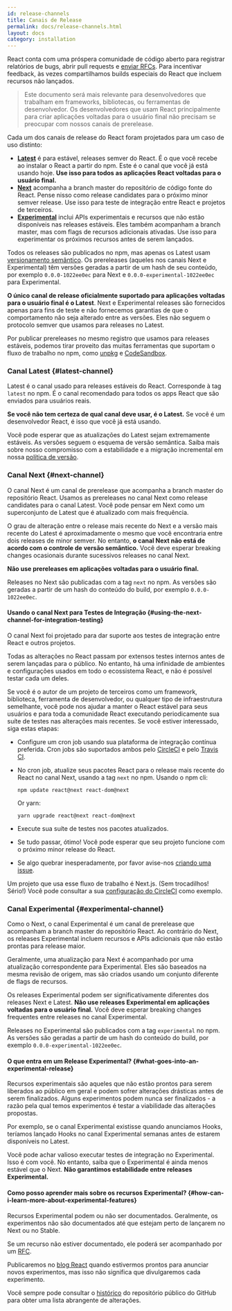 ```yaml
---
id: release-channels
title: Canais de Release
permalink: docs/release-channels.html
layout: docs
category: installation
---
```


React conta com uma próspera comunidade de código aberto para registrar relatórios de bugs, abrir pull requests e [enviar RFCs](https://github.com/reactjs/rfcs). Para incentivar feedback, às vezes compartilhamos builds especiais do React que incluem recursos não lançados.

> Este documento será mais relevante para desenvolvedores que trabalham em frameworks, bibliotecas, ou ferramentas de desenvolvedor. Os desenvolvedores que usam React principalmente para criar aplicações voltadas para o usuário final não precisam se preocupar com nossos canais de prerelease.

Cada um dos canais de release do React foram projetados para um caso de uso distinto:

- [**Latest**](#latest-channel) é para estável, releases semver do React. É o que você recebe ao instalar o React a partir do npm. Este é o canal que você já está usando hoje. **Use isso para todos as aplicações React voltadas para o usuário final.**
- [**Next**](#next-channel) acompanha a branch master do repositório de código fonte do React. Pense nisso como release candidates para o próximo minor semver release. Use isso para teste de integração entre React e projetos de terceiros.
- [**Experimental**](#experimental-channel) inclui APIs experimentais e recursos que não estão disponíveis nas releases estáveis. Eles também acompanham a branch master, mas com flags de recursos adicionais ativadas. Use isso para experimentar os próximos recursos antes de serem lançados.

Todos os releases são publicados no npm, mas apenas os Latest usam [versionamento semântico](/docs/faq-versioning.html). Os prereleases (aqueles nos canais Next e Experimental) têm versões geradas a partir de um hash de seu conteúdo, por exemplo `0.0.0-1022ee0ec` para Next e `0.0.0-experimental-1022ee0ec` para Experimental.

**O único canal de release oficialmente suportado para aplicações voltadas para o usuário final é o Latest**. Next e Experimental releases são fornecidos apenas para fins de teste e não fornecemos garantias de que o comportamento não seja alterado entre as versões. Eles não seguem o protocolo semver que usamos para releases no Latest.

Por publicar prereleases no mesmo registro que usamos para releases estáveis, podemos tirar proveito das muitas ferramentas que suportam o fluxo de trabalho no npm, como [unpkg](https://unpkg.com) e [CodeSandbox](https://codesandbox.io).

### Canal Latest {#latest-channel}

Latest é o canal usado para releases estáveis do React. Corresponde à tag `latest` no npm. É o canal recomendado para todos os apps React que são enviados para usuários reais.

**Se você não tem certeza de qual canal deve usar, é o Latest.** Se você é um desenvolvedor React, é isso que você já está usando.

Você pode esperar que as atualizações do Latest sejam extremamente estáveis. As versões seguem o esquema de versão semântica. Saiba mais sobre nosso compromisso com a estabilidade e a migração incremental em nossa [política de versão](/docs/faq-versioning.html).

### Canal Next {#next-channel}

O canal Next é um canal de prerelease que acompanha a branch master do repositório React. Usamos as prereleases no canal Next como release candidates para o canal Latest. Você pode pensar em Next como um superconjunto de Latest que é atualizado com mais frequência.

O grau de alteração entre o release mais recente do Next e a versão mais recente do Latest é aproximadamente o mesmo que você encontraria entre dois releases de minor semver. No entanto, **o canal Next não está de acordo com o controle de versão semântico.** Você deve esperar breaking changes ocasionais durante sucessivos releases no canal Next.

**Não use prereleases em aplicações voltadas para o usuário final.**

Releases no Next são publicadas com a tag `next` no npm. As versões são geradas a partir de um hash do conteúdo do build, por exemplo `0.0.0-1022ee0ec`.

#### Usando o canal Next para Testes de Integração {#using-the-next-channel-for-integration-testing}

O canal Next foi projetado para dar suporte aos testes de integração entre React e outros projetos.

Todas as alterações no React passam por extensos testes internos antes de serem lançadas para o público. No entanto, há uma infinidade de ambientes e configurações usados em todo o ecossistema React, e não é possível testar cada um deles.

Se você é o autor de um projeto de terceiros como um framework, biblioteca, ferramenta de desenvolvedor, ou qualquer tipo de infraestrutura semelhante, você pode nos ajudar a manter o React estável para seus usuários e para toda a comunidade React executando periodicamente sua suíte de testes nas alterações mais recentes. Se você estiver interessado, siga estas etapas:

- Configure um cron job usando sua plataforma de integração contínua preferida. Cron jobs são suportados ambos pelo [CircleCI](https://circleci.com/docs/2.0/triggers/#scheduled-builds) e pelo [Travis CI](https://docs.travis-ci.com/user/cron-jobs/).
- No cron job, atualize seus pacotes React para o release mais recente do React no canal Next, usando a tag `next` no npm. Usando o npm cli:

  ```
  npm update react@next react-dom@next
  ```

  Or yarn:

  ```
  yarn upgrade react@next react-dom@next
  ```
- Execute sua suíte de testes nos pacotes atualizados.
- Se tudo passar, ótimo! Você pode esperar que seu projeto funcione com o próximo minor release do React.
- Se algo quebrar inesperadamente, por favor avise-nos [criando uma issue](https://github.com/facebook/react/issues).

Um projeto que usa esse fluxo de trabalho é Next.js. (Sem trocadilhos! Sério!) Você pode consultar a sua [configuração do CircleCI](https://github.com/zeit/next.js/blob/c0a1c0f93966fe33edd93fb53e5fafb0dcd80a9e/.circleci/config.yml) como exemplo.

### Canal Experimental {#experimental-channel}

Como o Next, o canal Experimental é um canal de prerelease que acompanham a branch master do repositório React. Ao contrário do Next, os releases Experimental incluem recursos e APIs adicionais que não estão prontas para release maior.

Geralmente, uma atualização para Next é acompanhado por uma atualização correspondente para Experimental. Eles são baseados na mesma revisão de origem, mas são criados usando um conjunto diferente de flags de recursos.

Os releases Experimental podem ser significativamente diferentes dos releases Next e Latest. **Não use releases Experimental em aplicações voltadas para o usuário final.** Você deve esperar breaking changes frequentes entre releases no canal Experimental.

Releases no Experimental são publicados com a tag `experimental` no npm. As versões são geradas a partir de um hash do conteúdo do build, por exemplo `0.0.0-experimental-1022ee0ec`.

#### O que entra em um Release Experimental? {#what-goes-into-an-experimental-release}

Recursos experimentais são aqueles que não estão prontos para serem liberados ao público em geral e podem sofrer alterações drásticas antes de serem finalizados. Alguns experimentos podem nunca ser finalizados - a razão pela qual temos experimentos é testar a viabilidade das alterações propostas.

Por exemplo, se o canal Experimental existisse quando anunciamos Hooks, teríamos lançado Hooks no canal Experimental semanas antes de estarem disponíveis no Latest.

Você pode achar valioso executar testes de integração no Experimental. Isso é com você. No entanto, saiba que o Experimental é ainda menos estável que o Next. **Não garantimos estabilidade entre releases Experimental.**

#### Como posso aprender mais sobre os recursos Experimental? {#how-can-i-learn-more-about-experimental-features}

Recursos Experimental podem ou não ser documentados. Geralmente, os experimentos não são documentados até que estejam perto de lançarem no Next ou no Stable.

Se um recurso não estiver documentado, ele poderá ser acompanhado por um [RFC](https://github.com/reactjs/rfcs).

Publicaremos no [blog React](/blog) quando estivermos prontos para anunciar novos experimentos, mas isso não significa que divulgaremos cada experimento.

Você sempre pode consultar o [histórico](https://github.com/facebook/react/commits/master) do repositório público do GitHub para obter uma lista abrangente de alterações.

